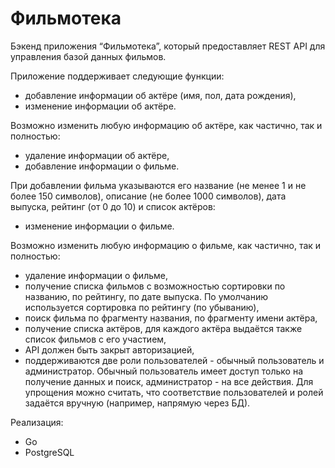 # Фильмотека

Бэкенд приложения “Фильмотека”, который предоставляет REST API для управления базой данных фильмов.

Приложение поддерживает следующие функции:
 - добавление информации об актёре (имя, пол, дата рождения),
 - изменение информации об актёре.

Возможно изменить любую информацию об актёре, как частично, так и полностью:
 - удаление информации об актёре,
 - добавление информации о фильме.

При добавлении фильма указываются его название (не менее 1 и не более 150
символов), описание (не более 1000 символов), дата выпуска, рейтинг (от 0 до 10) и
список актёров:
 - изменение информации о фильме.

Возможно изменить любую информацию о фильме, как частично, так и полностью:
 - удаление информации о фильме,
 - получение списка фильмов с возможностью сортировки по названию, по рейтингу,
по дате выпуска. По умолчанию используется сортировка по рейтингу (по
убыванию),
 - поиск фильма по фрагменту названия, по фрагменту имени актёра,
 - получение списка актёров, для каждого актёра выдаётся также список фильмов с
его участием,
 - API должен быть закрыт авторизацией,
 - поддерживаются две роли пользователей - обычный пользователь и
 администратор. Обычный пользователь имеет доступ только на получение данных и
 поиск, администратор - на все действия. Для упрощения можно считать, что
 соответствие пользователей и ролей задаётся вручную (например, напрямую через
 БД).

Реализация:
 - Go
 - PostgreSQL


